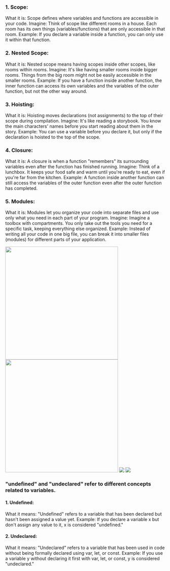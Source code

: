 
### 1. Scope:

What it is: Scope defines where variables and functions are accessible in your code.
Imagine: Think of scope like different rooms in a house. Each room has its own things (variables/functions) that are only accessible in that room.
Example: If you declare a variable inside a function, you can only use it within that function.

### 2. Nested Scope:
What it is: Nested scope means having scopes inside other scopes, like rooms within rooms.
Imagine: It's like having smaller rooms inside bigger rooms. Things from the big room might not be easily accessible in the smaller rooms.
Example: If you have a function inside another function, the inner function can access its own variables and the variables of the outer function, but not the other way around.


### 3. Hoisting:
What it is: Hoisting moves declarations (not assignments) to the top of their scope during compilation.
Imagine: It's like reading a storybook. You know the main characters' names before you start reading about them in the story.
Example: You can use a variable before you declare it, but only if the declaration is hoisted to the top of the scope.


### 4. Closure:
What it is: A closure is when a function "remembers" its surrounding variables even after the function has finished running.
Imagine: Think of a lunchbox. It keeps your food safe and warm until you're ready to eat, even if you're far from the kitchen.
Example: A function inside another function can still access the variables of the outer function even after the outer function has completed.


### 5. Modules:
What it is: Modules let you organize your code into separate files and use only what you need in each part of your program.
Imagine: Imagine a toolbox with compartments. You only take out the tools you need for a specific task, keeping everything else organized.
Example: Instead of writing all your code in one big file, you can break it into smaller files (modules) for different parts of your application.

<img src="https://github.com/TamaraNoierat/Mastering-JavaScript-in-20-Days/assets/130704887/f550335f-6eb1-4e7f-80b0-e65efd8454d9" width="355">
<img src="https://github.com/TamaraNoierat/Mastering-JavaScript-in-20-Days/assets/130704887/e2cdf516-79cf-41d8-8ba5-433429dcbb4f" width="355">
<img src="https://github.com/TamaraNoierat/Mastering-JavaScript-in-20-Days/assets/130704887/ce28259a-e84a-4364-b946-ca928863c2c8">
<img src="https://github.com/TamaraNoierat/Mastering-JavaScript-in-20-Days/assets/130704887/cab093a2-4f1d-4a42-8b6f-186a8a493cee">


### "undefined" and "undeclared" refer to different concepts related to variables. 

#### 1. Undefined:
What it means: "Undefined" refers to a variable that has been declared but hasn't been assigned a value yet.
Example: If you declare a variable x but don't assign any value to it, x is considered "undefined."


#### 2. Undeclared:
What it means: "Undeclared" refers to a variable that has been used in code without being formally declared using var, let, or const.
Example: If you use a variable y without declaring it first with var, let, or const, y is considered "undeclared."






















